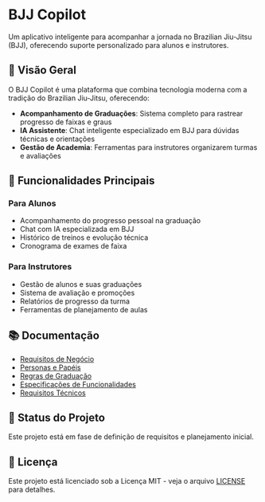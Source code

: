 # BJJ Copilot

Um aplicativo inteligente para acompanhar a jornada no Brazilian Jiu-Jitsu (BJJ), oferecendo suporte personalizado para alunos e instrutores.

## 🥋 Visão Geral

O BJJ Copilot é uma plataforma que combina tecnologia moderna com a tradição do Brazilian Jiu-Jitsu, oferecendo:

- **Acompanhamento de Graduações**: Sistema completo para rastrear progresso de faixas e graus
- **IA Assistente**: Chat inteligente especializado em BJJ para dúvidas técnicas e orientações
- **Gestão de Academia**: Ferramentas para instrutores organizarem turmas e avaliações

## 🎯 Funcionalidades Principais

### Para Alunos
- Acompanhamento do progresso pessoal na graduação
- Chat com IA especializada em BJJ
- Histórico de treinos e evolução técnica
- Cronograma de exames de faixa

### Para Instrutores
- Gestão de alunos e suas graduações
- Sistema de avaliação e promoções
- Relatórios de progresso da turma
- Ferramentas de planejamento de aulas

## 📚 Documentação

- [Requisitos de Negócio](./REQUIREMENTS.md)
- [Personas e Papéis](./docs/personas.md)
- [Regras de Graduação](./docs/business-rules.md)
- [Especificações de Funcionalidades](./docs/features.md)
- [Requisitos Técnicos](./docs/technical-requirements.md)

## 🚀 Status do Projeto

Este projeto está em fase de definição de requisitos e planejamento inicial.

## 📄 Licença

Este projeto está licenciado sob a Licença MIT - veja o arquivo [LICENSE](LICENSE) para detalhes.